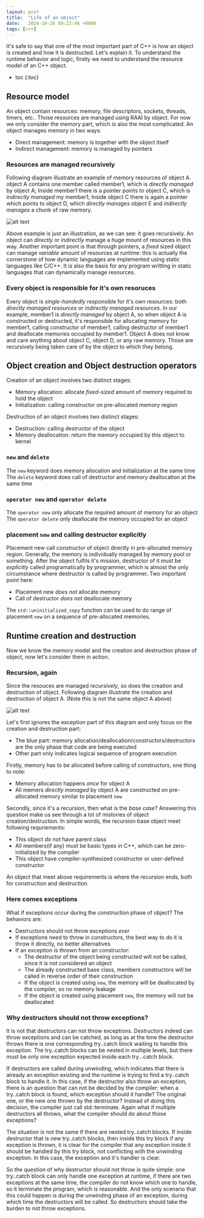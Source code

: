 ```yaml
---
layout: post
title:  "Life of an object"
date:   2024-10-26 09:22:46 +0800
tags: [c++]
---
```



It's safe to say that one of the most important part of C++ is how an object is created and how it is destructed. Let's explain it. To understand the runtime behavior and logic, firstly we need to understand the resource model of an C++ object.

* toc
{:toc}

## Resource model

An object contain resources: memory, file descriptors, sockets, threads, timers, etc.. Those resources are managed using RAAI by object. For now we only consider the memory part, which is also the most complicated. An object manages memory in two ways:

- Direct management: memory is together with the object itself
- Indirect management: memory is managed by pointers

### Resources are managed recursively

Following diagram illustrate an example of memory resources of object A. object A contains one member called member1, which is *directly managed* by object A; Inside member1 there is a pointer points to object C, which is *indirectly managed* my member1; Inside object C there is again a pointer which points to object D, which *directly manages* object E and *indirectly manages* a chunk of raw memory.

![alt text](/assets/images/object_memory.png)

Above example is just an illustration, as we can see: it goes recursively. An object can *directly* or *indirectly* manage a huge mount of resources in this way. Another important point is that through pointers, a *fixed* sized object can manage *variable* amount of resources at runtime: this is actually the cornerstone of how dynamic languages are implemented using static languages like C/C++. It is also the basis for any program writting in static languages that can dynamically manage resources.

### Every object is responsible for it's own resoruces

Every object is *single-handedly* responsible for it's own resources: both *directly managed resources* or *indirectly managed resources*. In our example, member1 is *directly managed* by object A, so when object A is constructed or destructed, it's responsible for allocating memory for member1, calling constructor of member1, calling destructor of member1 and deallocate memories occupied by member1. Object A does not know and care anything about object C, object D, or any raw memory. Those are recursively being taken care of by the object to which they belong. 

## Object creation and Object destruction operators

Creation of an object involves two distinct stages:

- Memory allocation: allocate *fixed-sized* amount of memory required to hold the object
- Initialization: calling constructor on pre-allocated memory region

Destruction of an object involves two distinct stages:

- Destruction: calling destructor of the object
- Memory deallocation: return the memory occupied by this object to kernel

### `new` and `delete`

The `new` keyword does memory allocation and initialization at the same time
The `delete` keyword does call of destructor and memory deallocation at the same time


### `operator new` and `operator delete`

The `operator new` only allocate the required amount of memory for an object
The `operator delete` only deallocate the memory occupied for an object

### placement `new` and calling destructor explicitly

Placement new call constructor of object directly in pre-allocated memory region. Generally, the memory is individually managed by memory pool or something. After the object fulfils it's mission, destructor of it must be *explicitly* called programatically by programmer, which is almost the only circumstance where destructor is called by programmer. Two important point here:

- Placement new *does not* allocate memory
- Call of destructor *does not* deallocate memory

The `std::uninitialized_copy` function can be used to do range of placement `new` on a sequence of pre-allocated memories.

## Runtime creation and destruction

Now we know the memory model and the creation and destruction phase of object, now let's consider them in action.

### Recursion, again

Since the resouces are managed *recursively*, so does the creation and destruction of object. Following diagram illustrate the creation and destruction of object A. (Note this is not the same object A above)

![alt text](/assets/images/life_of_object.png)

Let's first ignores the exception part of this diagram and only focus on the creation and destruction part:

- The blue part: memory allocation/deallocation/constructors/destructors are the only phase that code are being executed
- Other part only indicates logical sequence of program execution

Firstly, memory has to be allocated before calling of constructors, one thing to note:

- Memory allocation happens *once* for object A
- All memers *directly managed* by object A are constructed on pre-allocated memory similar to placement `new`

Secondly, since it's a recursion, then what is the *base case*? Answering this question make us see through a lot of mistories of object creation/destruction. In simple words, the recursion base object meet following requriements:

- This object *do not* have parent class
- All members(if any) must be basic types in C++, which can be zero-initialized by the compiler
- This object have compiler-synthesized constructor or user-defined constructor

An object that meet above requirements is where the recursion ends, both for construction and destruction.


### Here comes exceptions

What if exceptions occur during the construction phase of object? The behaviors are:

- Destructors should not throw exceptions *ever*
- If exceptions need to throw in constructors, the best way to do it is throw it directly, no better alternatives
- If an exception is thrown from an constructor:
  - The destructor of the object being constructed will *not* be called, since it is not considered an object
  - The already constructed base class, members constructors will be called in reverse order of their construction
  - If the object is created using `new`, the memory will be deallocated by the compiler, so no memory leakage
  - If the object is created using placement `new`, the memory will *not* be deallocated

### Why destructors should not throw exceptions?

It is not that destructors can not throw exceptions. Destructors indeed can throw exceptions and can be catched, as long as at the time the destructor throws there is one corresponding try..catch block waiting to handle this exception. The try..catch blocks can be nested in multiple levels, but there must be only one exception expected inside each try...catch block.

If destructors are called during unwinding, which indicates that there is already an exception existing and the runtime is trying to find a try..catch block to handle it. In this case, if the destructor also throw an exception, there is an question that can not be decided by the compiler: when a try..catch block is found, which exception should it handle? The original one, or the new one thrown by the destructor? Instead of doing this decision, the compiler just call std::terminate. Again what if multiple destructors all throws, what the compiler should do about those exceptions?

The situation is not the same if there are nested try..catch blocks. If inside destructor that is new try..catch blocks, then inside this try block if any exception is thrown, it is clear for the compiler that any exception inside it should be handled by this try block, not conflicting with the unwinding exception. In this case, the exception and it's handler is clear.

So the question of why destructor should not throw is quite simple: one try..catch block can only handle one exception at runtime, if there are two exceptions at the same time, the compiler do not know which one to handle, so it terminate the program, which is reasonable. And the only scenario that this could happen is during the unwinding phase of an exception, during which time the destructors will be called. So destructors should take the burden to not throw exceptions.







